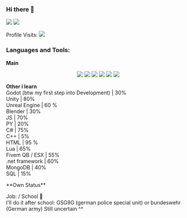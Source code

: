 ### Hi there 👋

 

![](https://github-readme-stats.vercel.app/api?username=skyalumny&show_icons=true&include_all_commits=true&theme=dark)
![](https://github-readme-stats.vercel.app/api/top-langs/?username=skyalumny&layout=default&theme=dark)

Profile Visits:
![](https://profile-counter.glitch.me/skyalumny/count.svg)

### Languages and Tools:

**Main**
<p align='center'>
  <img src="https://img.shields.io/badge/c++%20-%2300599C.svg?&style=for-the-badge&logo=c%2B%2B&ogoColor=white"/>
  <img src="https://img.shields.io/badge/csharp%20-896cd0.svg?&style=for-the-badge&logo=c%2B%2B&ogoColor=white"/>
  <img src="https://img.shields.io/badge/python%20-%2314354C.svg?&style=for-the-badge&logo=python&logoColor=white"/> 
  <img src="https://img.shields.io/badge/node.js%20-%2343853D.svg?&style=for-the-badge&logo=node.js&logoColor=white"/>
  <img src="https://img.shields.io/badge/javascript%20-%23323330.svg?&style=for-the-badge&logo=javascript&logoColor=%23F7DF1E"/> 
  <img src="https://img.shields.io/badge/html%20-%23E34F26.svg?&style=for-the-badge&logo=html5&logoColor=white"/>
 
 **Other i learn**
 <br>
 Godot (btw my first step into Development) | 30%
  <br>
 Unity | 80%
  <br>
 Unreal Engine | 60 %
  <br>
 Blender | 30%
  <br>
 JS | 70%
  <br>
 PY  | 20%
  <br>
 C# | 75%
  <br>
 C++ | 5%
  <br>
 HTML | 95 %
  <br>
 Lua | 65%
  <br>
 Fivem QB / ESX | 55%
  <br>
 .net framework | 60%
  <br>
 MongoDB | 40%
  <br>
 SQL | 15%

  
</p>
**Own Status**

Job: / School :eyes:
<br>
I'll do it after school: GSG9G (german police special unit) or bundeswehr (German army) Still uncertain ^^
